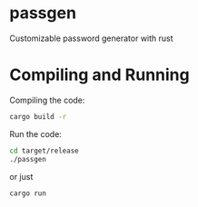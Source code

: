 # passgen
Customizable password generator with rust 

# Compiling and Running
Compiling the code:
```bash
cargo build -r
```
Run the code:
```bash
cd target/release
./passgen
```
or just
```bash
cargo run
```
